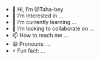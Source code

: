 - 👋 Hi, I’m @Taha-bey
- 👀 I’m interested in ...
- 🌱 I’m currently learning ...
- 💞️ I’m looking to collaborate on ...
- 📫 How to reach me ...
- 😄 Pronouns: ...
- ⚡ Fun fact: ...

<!---
Taha-bey/Taha-bey is a ✨ special ✨ repository because its `README.md` (this file) appears on your GitHub profile.
You can click the Preview link to take a look at your changes.
--->
